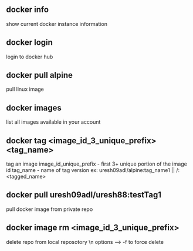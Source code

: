 
docker info
-- 
show current docker instance information

docker login
--
login to docker hub

docker pull alpine
--
pull linux image 

docker images
--
list all images available in your account

docker tag <image_id_3_unique_prefix> <tag_name>
--
tag an image 
image_id_unique_prefix - first 3+ unique portion of the image id
tag_name - name of tag version ex: uresh09adl/alpine:tag_name1 || <username>/<name>:<tagged_name>

docker pull uresh09adl/uresh88:testTag1
--
pull docker image from private repo

docker image rm <image_id_3_unique_prefix> 
--
delete repo from local reposotory \n
options --> -f to force delete